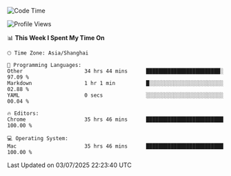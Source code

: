 <!--START_SECTION:waka-->
![Code Time](http://img.shields.io/badge/Code%20Time-4%2C171%20hrs%2034%20mins-blue)

![Profile Views](http://img.shields.io/badge/Profile%20Views-0-blue)

📊 **This Week I Spent My Time On** 

```text
🕑︎ Time Zone: Asia/Shanghai

💬 Programming Languages: 
Other                    34 hrs 44 mins      ████████████████████████░   97.09 % 
Markdown                 1 hr 1 min          █░░░░░░░░░░░░░░░░░░░░░░░░   02.88 % 
YAML                     0 secs              ░░░░░░░░░░░░░░░░░░░░░░░░░   00.04 % 

🔥 Editors: 
Chrome                   35 hrs 46 mins      █████████████████████████   100.00 % 

💻 Operating System: 
Mac                      35 hrs 46 mins      █████████████████████████   100.00 % 
```


 Last Updated on 03/07/2025 22:23:40 UTC
<!--END_SECTION:waka-->